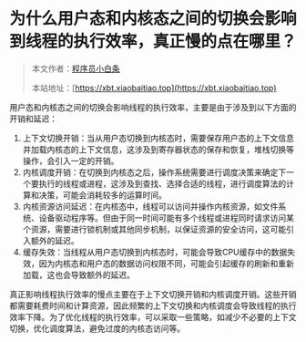 # 为什么用户态和内核态之间的切换会影响到线程的执行效率，真正慢的点在哪里？

> 本文作者：[程序员小白条](https://github.com/luoye6)
>
> 本站地址：[https://xbt.xiaobaitiao.top](https://xbt.xiaobaitiao.top)

用户态和内核态之间的切换会影响线程的执行效率，主要是由于涉及到以下方面的开销和延迟：

1. 上下文切换开销：当从用户态切换到内核态时，需要保存用户态的上下文信息并加载内核态的上下文信息，这涉及到寄存器状态的保存和恢复，堆栈切换等操作，会引入一定的开销。
2. 内核调度开销：在切换到内核态之后，操作系统需要进行调度决策来确定下一个要执行的线程或进程，这涉及到查找、选择合适的线程，进行调度算法的计算和决策，可能会消耗较多的运算时间。
3. 内核资源访问延迟：在内核态中，线程可以访问并操作内核资源，如文件系统、设备驱动程序等。但由于同一时间可能有多个线程或进程同时请求访问某个资源，需要进行锁机制或其他同步机制，以保证资源的安全访问，这可能引入额外的延迟。
4. 缓存失效：当线程从用户态切换到内核态时，可能会导致CPU缓存中的数据失效，因为内核态和用户态的数据访问权限不同，可能会引起缓存的刷新和重新加载，这也会导致额外的延迟。

真正影响线程执行效率的慢点主要在于上下文切换开销和内核调度开销。这些开销都需要耗费时间和计算资源，因此频繁的上下文切换和内核调度会导致线程的执行效率下降。为了优化线程的执行效率，可以采取一些策略，如减少不必要的上下文切换，优化调度算法，避免过度的内核态访问等。